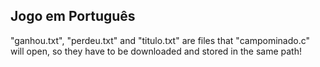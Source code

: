## Jogo em Português

"ganhou.txt", "perdeu.txt" and "titulo.txt" are files that "campominado.c" will open, so they have to be downloaded and stored in the same path!
